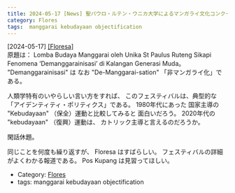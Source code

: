 ```yaml
---
title: 2024-05-17 [News] 聖パウロ・ルテン・ウニカ大学によるマンガライ文化コンクール、若い世代の「デ・マンガライ・ゼーション」現象に取り組む ---こんどは「文化の客体化」だ；Floresa には人類学者がいるに違いない
category: Flores
tags:  manggarai kebudayaan objectification
---
```


[2024-05-17] [[Floresa]](https://floresa.co/koliteraksi/berita/64415/2024/05/15/lomba-budaya-manggarai-oleh-unika-st-paulus-ruteng-sikapi-fenomena-demanggaraisasi-di-kalangan-generasi-muda?utm_source=pocket_saves)  
 原題は：
Lomba Budaya Manggarai oleh Unika St Paulus Ruteng
Sikapi Fenomena ‘Demanggarainisasi’
di Kalangan Generasi Muda。
"Demanggarainisasi" は
なお "De-Manggarai-sation" 「非マンガライ化」である。

 人類学特有のいやらしい言い方をすれば、
このフェスティバルは、典型的な
「アイデンティティ・ポリティクス」である。
1980年代にあった
国家主導の "Kebudayaan" （保全）運動と比較してみると
面白いだろう。
2020年代の "kebudayaan" （復興）運動は、
カトリック主導と言えるのだろうか。

 閑話休題。

 同じことを何度も繰り返すが、
Floresa はすばらしい。
フェスティバルの詳細がよくわかる報道である。
Pos Kupang は見習ってほしい。

- Category: [Flores](https://merapano.github.io/categories.html#Flores)
- tags:  manggarai kebudayaan objectification

